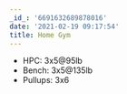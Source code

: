 ```yaml
---
_id_: '6691632689878016'
date: '2021-02-19 09:17:54'
title: Home Gym
---
```


- HPC: 3x5@95lb
- Bench: 3x5@135lb
- Pullups: 3x6
